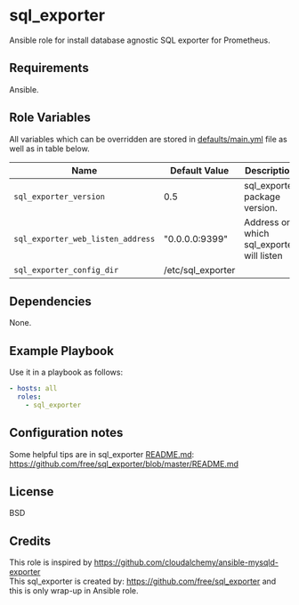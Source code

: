 sql_exporter
============

Ansible role for install database agnostic SQL exporter for Prometheus.

Requirements
------------

Ansible.

Role Variables
--------------

All variables which can be overridden are stored in [defaults/main.yml](defaults/main.yml) file as well as in table below.

| Name           | Default Value | Description                        |
| -------------- | ------------- | -----------------------------------|
| `sql_exporter_version` | 0.5 | sql_exporter package version. |
| `sql_exporter_web_listen_address` | "0.0.0.0:9399" | Address on which sql_exporter will listen |
| `sql_exporter_config_dir` | /etc/sql_exporter | |

Dependencies
------------

None.

Example Playbook
----------------

Use it in a playbook as follows:

```yaml
- hosts: all
  roles:
    - sql_exporter
```

Configuration notes
-------------------

Some helpful tips are in sql_exporter [README.md](https://github.com/free/sql_exporter/blob/master/README.md):  
https://github.com/free/sql_exporter/blob/master/README.md

License
-------

BSD

Credits
-------

This role is inspired by https://github.com/cloudalchemy/ansible-mysqld-exporter  
This sql_exporter is created by: https://github.com/free/sql_exporter and this is only wrap-up in Ansible role.
